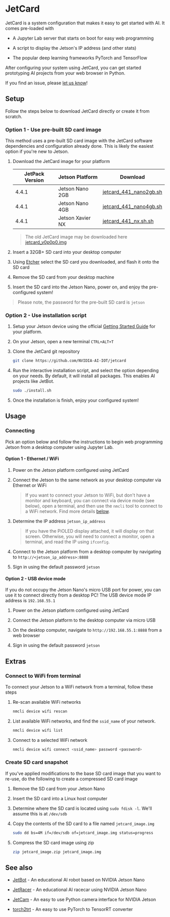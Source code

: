 # JetCard

JetCard is a system configuration that makes it easy to get started with AI.  It comes pre-loaded with

* A Jupyter Lab server that starts on boot for easy web programming

* A script to display the Jetson's IP address (and other stats)
* The popular deep learning frameworks PyTorch and TensorFlow

After configuring your system using JetCard, you can get started prototyping AI projects from your web browser in Python.

If you find an issue, please [let us know](../..//issues)!

## Setup

Follow the steps below to download JetCard directly or create it from scratch.

### Option 1 - Use pre-built SD card image

This method uses a pre-built SD card image with the JetCard software dependencies and configuration already done.  This is likely the easiest option
if you're new to Jetson.

1. Download the JetCard image for your platform

    | JetPack Version  | Jetson Platform  | Download                    |
    |------------------|------------------|-----------------------------|
    | 4.4.1            | Jetson Nano 2GB  | [jetcard_441_nano2gb.sh](#) |
    | 4.4.1            | Jetson Nano 4GB  | [jetcard_441_nano4gb.sh](#) |
    | 4.4.1            | Jetson Xavier NX | [jetcard_441_nx.sh.sh](#)   |

    > The old JetCard image may be downloaded here [jetcard_v0p0p0.img](https://drive.google.com/open?id=1wXD1CwtxiH5Mz4uSmIZ76fd78zDQltW_)

2. Insert a 32GB+ SD card into your desktop computer
3. Using [Etcher](https://www.balena.io/etcher/) select the SD card you downloaded, and flash it onto the SD card
4. Remove the SD card from your desktop machine
5. Insert the SD card into the Jetson Nano, power on, and enjoy the pre-configured system!

> Please note, the password for the pre-built SD card is ``jetson``

### Option 2 - Use installation script

1. Setup your Jetson device using the official [Getting Started Guide](https://developer.nvidia.com/embedded/learn/getting-started-jetson) for your platform.

2. On your Jetson, open a new terminal ``CTRL+ALT+T``
3. Clone the JetCard git repository

    ```bash
    git clone https://github.com/NVIDIA-AI-IOT/jetcard
    ```
4. Run the interactive installation script, and select the option depending on your needs.  By default, it will install all packages. This enables AI projects like JetBot.

    ```bash
    sudo ./install.sh
    ```
5. Once the installation is finish, enjoy your configured system!  
   
## Usage

### Connecting

Pick an option below and follow the instructions to begin web programming Jetson from a desktop computer using Jupyter Lab.

#### Option 1 - Ethernet / WiFi

1. Power on the Jetson platform configured using JetCard

2. Connect the Jetson to the same network as your desktop computer via Ethernet or WiFi

    > If you want to connect your Jetson to WiFi, but don't have a monitor and keyboard, you can connect via device mode (see below),       open a terminal, and then use the ``nmcli`` tool to connect to a WiFi network.  Find more details [below](#extras).
    
3. Determine the IP address ``jetson_ip_address``

    > If you have the PiOLED display attached, it will display on that screen.  Otherwise, you will need to connect a monitor, open a terminal, and read the IP using ``ifconfig``.
4. Connect to the Jetson platform from a desktop computer by navigating to ``http://<jetson_ip_address>:8888``
5. Sign in using the default password ``jetson``

#### Option 2 - USB device mode

If you do not occupy the Jetson Nano's micro USB port for power, you can use it to connect directly from a desktop PC!  The USB device mode IP address is ``192.168.55.1``

1. Power on the Jetson platform configured using JetCard

2. Connect the Jetson platform to the desktop computer via micro USB
3. On the desktop computer, navigate to ``http://192.168.55.1:8888`` from a web browser
4. Sign in using the default password ``jetson``

## Extras

### Connect to WiFi from terminal

To connect your Jetson to a WiFi network from a terminal, follow these steps

1. Re-scan available WiFi networks

    ```bash
    nmcli device wifi rescan
    ```

2. List available WiFi networks, and find the ``ssid_name`` of your network.

    ```bash
    nmcli device wifi list
    ```
3. Connect to a selected WiFi network

    ```bash
    nmcli device wifi connect <ssid_name> password <password>
    ```

### Create SD card snapshot

If you've applied modifications to the base SD card image that you want to re-use, do the following to create a compressed SD card image

1.  Remove the SD card from your Jetson Nano

2.  Insert the SD card into a Linux host computer
3.  Determine where the SD card is located using ``sudo fdisk -l``.  We'll assume this is at ``/dev/sdb``
4.  Copy the contents of the SD card to a file named ``jetcard_image.img``

    ```bash
    sudo dd bs=4M if=/dev/sdb of=jetcard_image.img status=progress
    ```
5.  Compress the SD card image using zip

    ```bash
    zip jetcard_image.zip jetcard_image.img
    ```

## See also

- [JetBot](http://github.com/NVIDIA-AI-IOT/jetbot) - An educational AI robot based on NVIDIA Jetson Nano

- [JetRacer](http://github.com/NVIDIA-AI-IOT/jetracer) - An educational AI racecar using NVIDIA Jetson Nano
- [JetCam](http://github.com/NVIDIA-AI-IOT/jetcam) - An easy to use Python camera interface for NVIDIA Jetson
- [torch2trt](http://github.com/NVIDIA-AI-IOT/torch2trt) - An easy to use PyTorch to TensorRT converter

